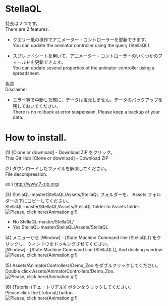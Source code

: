 ﻿# StellaQL
特長は２つです。  
There are 2 features.  

- クエリー風の操作でアニメーター・コントローラーを更新できます。  
You can update the animator controller using the query (StellaQL).  

- スプレッドシートを用いて、アニメーター・コントローラーのいくつかのフィールドを更新できます。  
You can update several properties of the animator controller using a spreadsheet.  

免責  
Disclaimer  

- エラー等で中断した際に、データは復元しません。データのバックアップを残しておいてください。  
There is no rollback at error suspension. Please keep a backup of your data.  

# How to install.
(1) [Clone or download] - Download ZIP をクリック。  
This Git Hub [Clone or download] - Download ZIP  

(2) ダウンロードしたファイルを解凍してください。  
File decompression.

ex.) http://www.7-zip.org/  

(3) StellaQL-master/StellaQL/Assets/StellaQL フォルダーを、 Assets フォルダーの下にコピーしてください。  
StellaQL-master/StellaQL/Assets/StellaQL folder to Assets folder.  
![Please, click here(Animation.gif)](https://github.com/muzudho/StellaQL/tree/master/img/201702151752gif81.gif)  

- No  StellaQL-master/StellaQL/
- Yes StellaQL-master/StellaQL/Assets/StellaQL

(4) メニューから [Window] - [State Machine Command line (StellaQL)] をクリックし、ウィンドウをドッキングさせてください。  
[Window] - [State Machine Command line (StellaQL)], And docking window.  
![Please, click here(Animation.gif)](https://github.com/muzudho/StellaQL/tree/master/img/201702151752gif82.gif)  

(5) Assets/AnimatorControllers/Demo_Zoo をダブルクリックしてください。  
Double click Assets/AnimatorControllers/Demo_Zoo.  
![Please, click here(Animation.gif)](https://github.com/muzudho/StellaQL/tree/master/img/201702160428gif83.gif)  

(6) [Tutorial (チュートリアル)] ボタンをクリックしてください。  
Please click the [Tutorial] button.  
![Please, click here(Animation.gif)](https://github.com/muzudho/StellaQL/tree/master/img/201702160428gif84.gif)  











